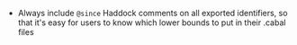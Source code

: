 * Always include `@since` Haddock comments on all exported identifiers, so that
  it's easy for users to know which lower bounds to put in their .cabal files

